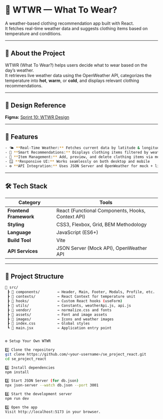# 🧥 WTWR — What To Wear?

A weather-based clothing recommendation app built with React.  
It fetches real-time weather data and suggests clothing items based on temperature and conditions.

---

## 📌 About the Project

WTWR (What To Wear?) helps users decide what to wear based on the day’s weather.  
It retrieves live weather data using the OpenWeather API, categorizes the temperature into **hot**, **warm**, or **cold**, and displays relevant clothing recommendations.

---

## 🎨 Design Reference

**Figma:** [Sprint 10: WTWR Design](https://www.figma.com/file/DtojSwldenF9UPKQZd6RRb/Sprint-10%3A-WTWR)

---

## 🚀 Features
```bash
- 🌤 **Real-Time Weather:** Fetches current data by latitude & longitude  
- 👕 **Smart Recommendations:** Displays clothing items filtered by weather type  
- 🧾 **Item Management:** Add, preview, and delete clothing items via modals  
- 🪟 **Responsive UI:** Works seamlessly on both desktop and mobile  
- ⚙️ **API Integration:** Uses JSON Server and OpenWeather for mock + live data  
```
---

## 🛠️ Tech Stack

| Category | Tools |
|-----------|-------|
| **Frontend Framework** | React (Functional Components, Hooks, Context API) |
| **Styling** | CSS3, Flexbox, Grid, BEM Methodology |
| **Language** | JavaScript (ES6+) |
| **Build Tool** | Vite |
| **API Services** | JSON Server (Mock API), OpenWeather API |

---

## 🧩 Project Structure

```bash
📂 src/
 ┣ 📁 components/        → Header, Main, Footer, Modals, Profile, etc.
 ┣ 📁 contexts/          → React Context for temperature unit
 ┣ 📁 hooks/             → Custom React hooks (useForm)
 ┣ 📁 utils/             → Constants, weatherApi.js, api.js
 ┣ 📁 vendor/            → normalize.css and fonts
 ┣ 📁 assets/            → Font and image assets
 ┣ 📁 images/            → Icons and weather images
 ┣ 📄 index.css          → Global styles
 ┗ 📄 main.jsx           → Application entry point


⚙️ Setup Your Own WTWR

1️⃣ Clone the repository
git clone https://github.com/<your-username>/se_project_react.git
cd se_project_react

2️⃣ Install dependencies
npm install

3️⃣ Start JSON Server (for db.json)
npx json-server --watch db.json --port 3001

4️⃣ Start the development server
npm run dev

5️⃣ Open the app
Visit http://localhost:5173 in your browser.
```